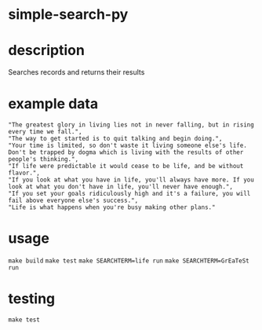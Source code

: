# simple-search-py

# description

Searches records and returns their results

# example data

```
"The greatest glory in living lies not in never falling, but in rising every time we fall.",
"The way to get started is to quit talking and begin doing.",
"Your time is limited, so don't waste it living someone else's life. Don't be trapped by dogma which is living with the results of other people's thinking.",
"If life were predictable it would cease to be life, and be without flavor.",
"If you look at what you have in life, you'll always have more. If you look at what you don't have in life, you'll never have enough.",
"If you set your goals ridiculously high and it's a failure, you will fail above everyone else's success.",
"Life is what happens when you're busy making other plans."
```

# usage

`make build`
`make test`
`make SEARCHTERM=life run`
`make SEARCHTERM=GrEaTeSt run`

# testing
`make test`
